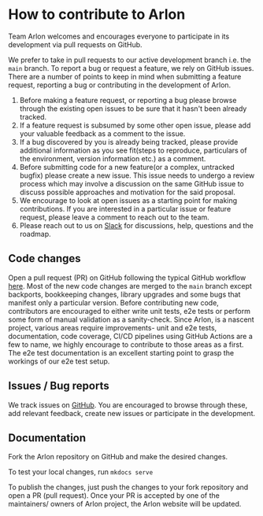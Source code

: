 # How to contribute to Arlon
Team Arlon welcomes and encourages everyone to participate in its development via pull requests on GitHub. 

We prefer to take in pull requests to our active development branch i.e. the `main` branch. To report a bug or request a feature, we rely on 
GitHub issues. There are a number of points to keep in mind when submitting a feature request, reporting a bug or contributing in the development of Arlon.

1. Before making a feature request, or reporting a bug please browse through the existing open issues to be sure that it hasn't been already tracked.
2. If a feature request is subsumed by some other open issue, please add your valuable feedback as a comment to the issue.
3. If a bug discovered by you is already being tracked, please provide additional information as you see fit(steps to reproduce, particulars of the environment, version information etc.) as a comment.
4. Before submitting code for a new feature(or a complex, untracked bugfix) please create a new issue. This issue needs to undergo a review process which may involve a discussion on the same GitHub issue to discuss possible approaches and motivation for the said proposal.
5. We encourage to look at open issues as a starting point for making contributions. If you are interested in a particular issue or feature request, please leave a comment to reach out to the team.
6. Please reach out to us on [Slack]() for discussions, help, questions and the roadmap.

## Code changes 
Open a pull request (PR) on GitHub following the typical GitHub workflow [here](https://github.com/arlonproj/arlon/pulls). Most of the new code changes 
are merged to the `main` branch except backports, bookkeeping changes, library upgrades and some bugs that manifest only a particular version. Before contributing 
new code, contributors are encouraged to either write unit tests, e2e tests or perform some form of manual validation as a sanity-check. 
Since Arlon, is a nascent project, various areas require improvements- unit and e2e tests, documentation, code coverage, CI/CD pipelines using 
GitHub Actions are a few to name, we highly encourage to contribute to those areas as a first. The e2e test documentation is an excellent starting point 
to grasp the workings of our e2e test setup.

## Issues / Bug reports
We track issues on [GitHub](https://github.com/arlonproj/arlon/issues/). You are encouraged to browse through these, add relevant feedback, create new issues or 
participate in the development.

## Documentation
Fork the Arlon repository on GitHub and make the desired changes. 

To test your local changes, run `mkdocs serve`

To publish the changes, just push the changes to your fork repository and open a PR (pull request). 
Once your PR is accepted by one of the maintainers/ owners of Arlon project, the Arlon website will be updated.



